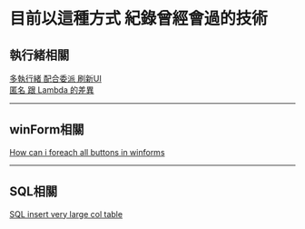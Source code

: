# 目前以這種方式 紀錄曾經會過的技術


## 執行緒相關
[多執行緒 配合委派 刷新UI](/multithreading/multithreading.md)  
[匿名 跟 Lambda  的差異](/Anonymous_Lambda/Anonymous_Lambda.md)  

---
## winForm相關
[How can i foreach all buttons in winforms](/winForm/foreach_Control.md)  

---
## SQL相關
[SQL insert very large col table](/SQL/SQL.md)  